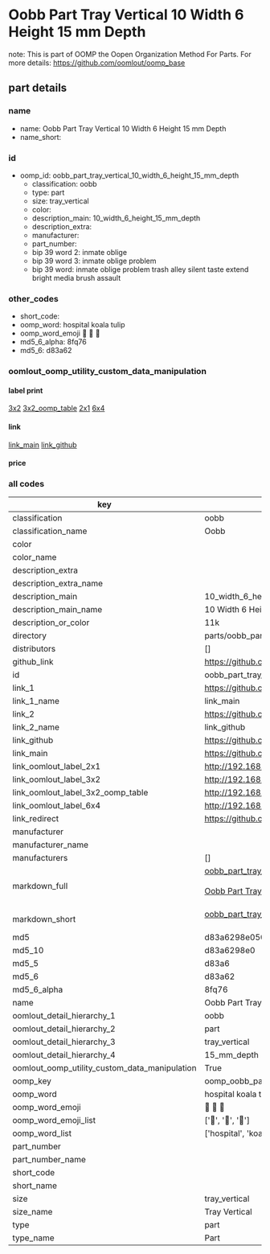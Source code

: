 # Oobb Part Tray Vertical 10 Width 6 Height 15 mm Depth  

note: This is part of OOMP the Oopen Organization Method For Parts. For more details: https://github.com/oomlout/oomp_base

##  part details
  







### name
* name: Oobb Part Tray Vertical 10 Width 6 Height 15 mm Depth
* name_short: 
### id
* oomp_id: oobb_part_tray_vertical_10_width_6_height_15_mm_depth
  * classification: oobb
  * type: part
  * size: tray_vertical
  * color: 
  * description_main: 10_width_6_height_15_mm_depth
  * description_extra: 
  * manufacturer: 
  * part_number: 
  * bip 39 word 2: inmate oblige
  * bip 39 word 3: inmate oblige problem
  * bip 39 word: inmate oblige problem trash alley silent taste extend bright media brush assault

### other_codes
* short_code: 
* oomp_word: hospital koala tulip
* oomp_word_emoji :hospital: :koala: :tulip:
* md5_6_alpha: 8fq76
* md5_6: d83a62






### oomlout_oomp_utility_custom_data_manipulation
#### label print
[3x2](http://192.168.1.245:1112/?label=oomp%208fq76)
[3x2_oomp_table](http://192.168.1.108:1112/?label=oomp%208fq76)
[2x1](http://192.168.1.242:1112/?label=oomp%208fq76)
[6x4](http://192.168.1.55:1112/?label=oomp%208fq76)    

#### link

[link_main](https://github.com/oomlout/oomlout_oomp_version_1_messy/tree/main/parts/oobb_part_tray_vertical_10_width_6_height_15_mm_depth) [link_github](https://github.com/oomlout/oomlout_oomp_version_1_messy/tree/main/parts/oobb_part_tray_vertical_10_width_6_height_15_mm_depth)                             

#### price







### all codes 
| key | value |  
| --- | --- |  
| classification | oobb |  
| classification_name | Oobb |  
| color |  |  
| color_name |  |  
| description_extra |  |  
| description_extra_name |  |  
| description_main | 10_width_6_height_15_mm_depth |  
| description_main_name | 10 Width 6 Height 15 mm Depth |  
| description_or_color | 11k |  
| directory | parts/oobb_part_tray_vertical_10_width_6_height_15_mm_depth |  
| distributors | [] |  
| github_link | https://github.com/oomlout/oomlout_oomp_part_src/tree/main/parts/oobb_part_tray_vertical_10_width_6_height_15_mm_depth |  
| id | oobb_part_tray_vertical_10_width_6_height_15_mm_depth |  
| link_1 | https://github.com/oomlout/oomlout_oomp_version_1_messy/tree/main/parts/oobb_part_tray_vertical_10_width_6_height_15_mm_depth |  
| link_1_name | link_main |  
| link_2 | https://github.com/oomlout/oomlout_oomp_version_1_messy/tree/main/parts/oobb_part_tray_vertical_10_width_6_height_15_mm_depth |  
| link_2_name | link_github |  
| link_github | https://github.com/oomlout/oomlout_oomp_version_1_messy/tree/main/parts/oobb_part_tray_vertical_10_width_6_height_15_mm_depth |  
| link_main | https://github.com/oomlout/oomlout_oomp_version_1_messy/tree/main/parts/oobb_part_tray_vertical_10_width_6_height_15_mm_depth |  
| link_oomlout_label_2x1 | http://192.168.1.242:1112/?label=oomp%208fq76 |  
| link_oomlout_label_3x2 | http://192.168.1.245:1112/?label=oomp%208fq76 |  
| link_oomlout_label_3x2_oomp_table | http://192.168.1.108:1112/?label=oomp%208fq76 |  
| link_oomlout_label_6x4 | http://192.168.1.55:1112/?label=oomp%208fq76 |  
| link_redirect | https://github.com/oomlout/oomlout_oomp_version_1_messy/tree/main/parts/oobb_part_tray_vertical_10_width_6_height_15_mm_depth |  
| manufacturer |  |  
| manufacturer_name |  |  
| manufacturers | [] |  
| markdown_full | [oobb_part_tray_vertical_10_width_6_height_15_mm_depth](none)<br>[](none)<br>[Oobb Part Tray Vertical 10 Width 6 Height 15 Mm Depth](none)<br><br> |  
| markdown_short | [oobb_part_tray_vertical_10_width_6_height_15_mm_depth](none)<br><br> |  
| md5 | d83a6298e050fbc721834e7756e60ba2 |  
| md5_10 | d83a6298e0 |  
| md5_5 | d83a6 |  
| md5_6 | d83a62 |  
| md5_6_alpha | 8fq76 |  
| name | Oobb Part Tray Vertical 10 Width 6 Height 15 mm Depth |  
| oomlout_detail_hierarchy_1 | oobb |  
| oomlout_detail_hierarchy_2 | part |  
| oomlout_detail_hierarchy_3 | tray_vertical |  
| oomlout_detail_hierarchy_4 | 15_mm_depth |  
| oomlout_oomp_utility_custom_data_manipulation | True |  
| oomp_key | oomp_oobb_part_tray_vertical_10_width_6_height_15_mm_depth |  
| oomp_word | hospital koala tulip |  
| oomp_word_emoji | :hospital: :koala: :tulip: |  
| oomp_word_emoji_list | [':hospital:', ':koala:', ':tulip:'] |  
| oomp_word_list | ['hospital', 'koala', 'tulip'] |  
| part_number |  |  
| part_number_name |  |  
| short_code |  |  
| short_name |  |  
| size | tray_vertical |  
| size_name | Tray Vertical |  
| type | part |  
| type_name | Part |  
